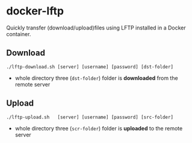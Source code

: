 # docker-lftp

Quickly transfer (download/upload)files using LFTP installed in a Docker container.

## Download

```shell
./lftp-download.sh [server] [username] [password] [dst-folder]
```
- whole directory three (`dst-folder`) folder is **downloaded** from the remote server

## Upload

```shell
./lftp-upload.sh   [server] [username] [password] [src-folder]
```
- whole directory three (`scr-folder`) folder is **uploaded** to the remote server
